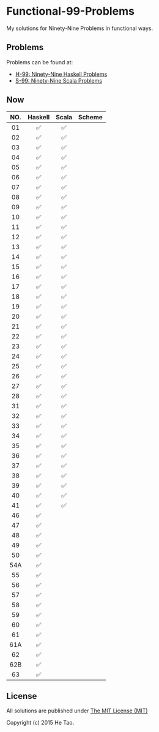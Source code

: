 Functional-99-Problems
======================

My solutions for Ninety-Nine Problems in functional ways.

Problems
--------

Problems can be found at:

+ [H-99: Ninety-Nine Haskell Problems](http://aperiodic.net/phil/scala/s-99/)
+ [S-99: Ninety-Nine Scala Problems](http://aperiodic.net/phil/scala/s-99/)

Now
---

| NO. |   Haskell          |   Scala            |   Scheme    |
|:---:|:------------------:|:------------------:|:-----------:|
| 01  | :white_check_mark: | :white_check_mark: |             | 
| 02  | :white_check_mark: | :white_check_mark: |             | 
| 03  | :white_check_mark: | :white_check_mark: |             | 
| 04  | :white_check_mark: | :white_check_mark: |             | 
| 05  | :white_check_mark: | :white_check_mark: |             | 
| 06  | :white_check_mark: | :white_check_mark: |             | 
| 07  | :white_check_mark: | :white_check_mark: |             | 
| 08  | :white_check_mark: | :white_check_mark: |             | 
| 09  | :white_check_mark: | :white_check_mark: |             | 
| 10  | :white_check_mark: | :white_check_mark: |             | 
| 11  | :white_check_mark: | :white_check_mark: |             | 
| 12  | :white_check_mark: | :white_check_mark: |             | 
| 13  | :white_check_mark: | :white_check_mark: |             | 
| 14  | :white_check_mark: | :white_check_mark: |             | 
| 15  | :white_check_mark: | :white_check_mark: |             | 
| 16  | :white_check_mark: | :white_check_mark: |             | 
| 17  | :white_check_mark: | :white_check_mark: |             | 
| 18  | :white_check_mark: | :white_check_mark: |             | 
| 19  | :white_check_mark: | :white_check_mark: |             | 
| 20  | :white_check_mark: | :white_check_mark: |             | 
| 21  | :white_check_mark: | :white_check_mark: |             | 
| 22  | :white_check_mark: | :white_check_mark: |             | 
| 23  | :white_check_mark: | :white_check_mark: |             | 
| 24  | :white_check_mark: | :white_check_mark: |             | 
| 25  | :white_check_mark: | :white_check_mark: |             | 
| 26  | :white_check_mark: | :white_check_mark: |             | 
| 27  | :white_check_mark: | :white_check_mark: |             | 
| 28  | :white_check_mark: | :white_check_mark: |             | 
| 31  | :white_check_mark: | :white_check_mark: |             | 
| 32  | :white_check_mark: | :white_check_mark: |             | 
| 33  | :white_check_mark: | :white_check_mark: |             | 
| 34  | :white_check_mark: | :white_check_mark: |             | 
| 35  | :white_check_mark: | :white_check_mark: |             | 
| 36  | :white_check_mark: | :white_check_mark: |             | 
| 37  | :white_check_mark: | :white_check_mark: |             | 
| 38  | :white_check_mark: | :white_check_mark: |             | 
| 39  | :white_check_mark: | :white_check_mark: |             | 
| 40  | :white_check_mark: | :white_check_mark: |             | 
| 41  | :white_check_mark: | :white_check_mark: |             | 
| 46  | :white_check_mark: |                    |             | 
| 47  | :white_check_mark: |                    |             | 
| 48  | :white_check_mark: |                    |             | 
| 49  | :white_check_mark: |                    |             | 
| 50  | :white_check_mark: |                    |             |
| 54A | :white_check_mark: |                    |             |
| 55  | :white_check_mark: |                    |             |
| 56  | :white_check_mark: |                    |             |
| 57  | :white_check_mark: |                    |             |
| 58  | :white_check_mark: |                    |             |
| 59  | :white_check_mark: |                    |             |
| 60  | :white_check_mark: |                    |             |
| 61  | :white_check_mark: |                    |             |
| 61A | :white_check_mark: |                    |             |
| 62  | :white_check_mark: |                    |             |
| 62B | :white_check_mark: |                    |             |
| 63  | :white_check_mark: |                    |             |


License
-------

All solutions are published under [The MIT License (MIT)](http://mit-license.org/)

Copyright (c) 2015 He Tao.


